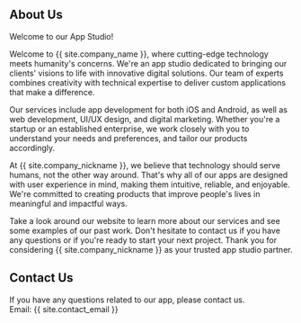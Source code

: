 ## About Us<br>
Welcome to our App Studio!

Welcome to {{ site.company_name }}, where cutting-edge technology meets humanity's concerns. We're an app studio dedicated to bringing our clients' visions to life with innovative digital solutions. Our team of experts combines creativity with technical expertise to deliver custom applications that make a difference.

Our services include app development for both iOS and Android, as well as web development, UI/UX design, and digital marketing. Whether you're a startup or an established enterprise, we work closely with you to understand your needs and preferences, and tailor our products accordingly.

At {{ site.company_nickname }}, we believe that technology should serve humans, not the other way around. That's why all of our apps are designed with user experience in mind, making them intuitive, reliable, and enjoyable. We're committed to creating products that improve people's lives in meaningful and impactful ways.

Take a look around our website to learn more about our services and see some examples of our past work. Don't hesitate to contact us if you have any questions or if you're ready to start your next project. Thank you for considering {{ site.company_nickname }} as your trusted app studio partner.
## Contact Us<br>
If you have any questions related to our app, please contact us.<br>
Email: {{ site.contact_email }}
